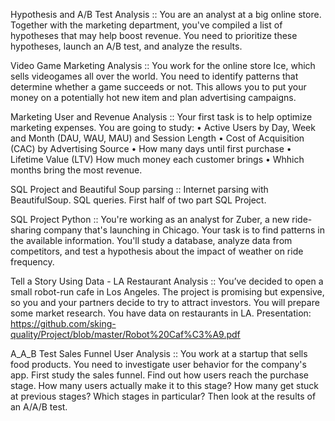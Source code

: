 Hypothesis and A/B Test Analysis :: 
You are an analyst at a big online store. Together with the marketing department, you've compiled a list of hypotheses that may help boost revenue. You need to prioritize these hypotheses, launch an A/B test, and analyze the results.

Video Game Marketing Analysis :: 
You work for the online store Ice, which sells videogames all over the world. You need to identify patterns that determine whether a game succeeds or not. This allows you to put your money on a potentially hot new item and plan advertising campaigns.

Marketing User and Revenue Analysis :: 
Your first task is to help optimize marketing expenses. You are going to study: • Active Users by Day, Week and Month (DAU, WAU, MAU) and Session Length • Cost of Acquisition (CAC) by Advertising Source • How many days until first purchase • Lifetime Value (LTV) How much money each customer brings • Whhich months bring the most revenue.

SQL Project and Beautiful Soup parsing :: 
Internet parsing with BeautifulSoup. SQL queries. First half of two part SQL Project.

SQL Project Python :: 
You're working as an analyst for Zuber, a new ride-sharing company that's launching in Chicago. Your task is to find patterns in the available information. You'll study a database, analyze data from competitors, and test a hypothesis about the impact of weather on ride frequency.

Tell a Story Using Data - LA Restaurant Analysis :: 
You’ve decided to open a small robot-run cafe in Los Angeles. The project is promising but expensive, so you and your partners decide to try to attract investors. You will prepare some market research. You have data on restaurants in LA. Presentation: https://github.com/sking-quality/Project/blob/master/Robot%20Caf%C3%A9.pdf

A_A_B Test Sales Funnel User Analysis :: You work at a startup that sells food products. You need to investigate user behavior for the company's app. First study the sales funnel. Find out how users reach the purchase stage. How many users actually make it to this stage? How many get stuck at previous stages? Which stages in particular? Then look at the results of an A/A/B test.  


